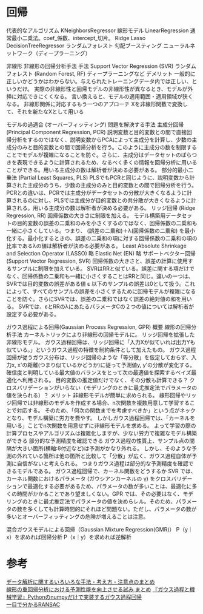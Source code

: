 # 回帰

代表的なアルゴリズム
    KNeighborsRegressor
    線形モデル
        LinearRegression 通常最小二乗法。coef_係数、intercept_切片。
        Ridge
        Lasso
    DecisionTreeRegressor
    ランダムフォレスト
    勾配ブースティング
    ニューラルネットワーク（ディープラーニング）

非線形
    非線形の回帰分析手法
        手法
            Support Vector Regression (SVR)
            ランダムフォレスト (Random Forest, RF)
            ディープラーニングなど
        デメリット
            一般的に正しいかどうかはわからない。与えられたトレーニングデータ内では正しい、というだけ。
            実際の非線形性と回帰モデルの非線形性が異なるとき、モデルが外挿に対応できにくくなる。
            言い換えると、モデルの適用範囲・適用領域が狭くなる。
    非線形関係に対応するもう一つのアプローチ
        Xを非線形関数で変換して、それを新たなXとして用いる

モデルの過適合 (オーバーフィッティング) 問題を解決する手法
    主成分回帰 (Principal Component Regression, PCR)
        説明変数と目的変数との間で直接回帰分析をするのではなく、説明変数からPCAによって主成分を計算し、少数の主成分のみと目的変数との間で回帰分析を行う。このように主成分の数を制限することでモデルが複雑になることを防ぐ。さらに、主成分はデータセットのばらつきを表現できるように計算されるため、なるべく多くの情報を回帰分析に用いることができる。用いる主成分の数は解析者が決める必要がある。
    部分的最小二乗法 (Partial Least Squares, PLS)
        PLSでもPCRと同じように、説明変数から計算された主成分のうち、少数の主成分のみと目的変数との間で回帰分析を行う。PCRとの違いは、PCRでは主成分がデータセットの分散が大きくなるように計算されるのに対し、PLSでは主成分が目的変数との共分散が大きくなるように計算される。用いる主成分の数は解析者が決める必要がある。
    リッジ回帰 (Ridge Regression, RR)
        回帰係数の大きさに制限を加える。
        モデル構築用データセットの目的変数の誤差の二乗和のみを小さくするのではなく、回帰係数の二乗和も一緒に小さくしている。つまり、
        (誤差の二乗和)＋λ(回帰係数の二乗和)
        を最小化する。最小化するときの、誤差の二乗和の項に対する回帰係数の二乗和の項の比率であるλの値は解析者が決める必要がある。
    Least Absolute Shrinkage and Selection Operator (LASSO)
        略
    Elastic Net (EN)
        略
    サポートベクター回帰 (Support Vector Regression, SVR)
        回帰係数の大きさと、誤差の計算に使用するサンプルに制限を加えている。
        SVRはRRと似ている。誤差に関する項だけでなく、回帰係数の二乗和も一緒に小さくすることはRRと同じ。違いの一つは、SVRでは目的変数の誤差がある値 ε 以下のサンプルの誤差は0として扱う。これによって、すべてのサンプルの誤差を小さくするために回帰モデルが複雑になることを防ぐ。さらにSVRでは、誤差の二乗和ではなく誤差の絶対値の和を用いる。
        SVRでは、εとRRのλにあたるパラメータCの２つの値については解析者が設定する必要がある。

ガウス過程による回帰(Gaussian Process Regression, GPR)
    概要
        線形の回帰分析手法
        カーネルトリックにより非線形の回帰モデルに。
        リッジ回帰を拡張した非線形モデル。
        ガウス過程回帰は、リッジ回帰に「入力Xが似ていれば出力Yも似ている。」というガウス過程の特徴を制約条件として加えたもの。
        ガウス過程回帰が従うガウス分布は、リッジ回帰のような「等分散」を仮定しておらず、入力x, x'の距離(つまり似ているかどうか)に従って予測値y, y'の分散が変化する。
        確信度と判明している最大値のバランスをとって次の最適値を探索するベイズ最適化へ利用される。
        目的変数の推定値だけでなく、その分散も計算できる？
        クロスバリデーションがいらない（モデリングのときに最尤推定法でパラメータの値を決られる）？
    メリット
        非線形モデルが簡単に求められる。
            線形回帰やリッジ回帰では非線形のモデルを作成する場合、n次関数を複数用意して学習することで対応する。
            そのため、「何次の関数までを考慮すべきか」という点がネックとなり、モデル構築に労力を費やす。
            しかしガウス過程回帰では、「カーネルを用いる」ことでn次関数を用意せずに非線形モデルを求める。
            よって学習の際の計算プロセスやアルゴリズムは複雑化しますが、少ない労力で複雑なモデル構築ができる
        部分的な予測精度を確認できる
            ガウス過程の性質上、サンプル点の間隔が大きい箇所(横軸:8付近など)は予測がかなり外れる。
            しかし、そのような予測の外れている箇所は他の箇所と比較して「分散」が広く、ガウス過程自体が予測に自信がないと考えられる。
            つまりガウス過程は部分的な予測精度を確認できるモデルである。
    ガウス過程回帰で、カーネル関数をどうするか
        SVR では、カーネル関数におけるパラメータ (ガウシアンカーネルの γ) をクロスバリデーションで最適化する必要があるため、パラメータの数が多いことは、最適化に多くの時間がかかることであり望ましくない。GPR では、その必要はなく、モデリングのときに最尤推定法でパラメータの値を決めらレル。そのため、パラメータの数を多くしても計算時間的にそれほど問題ない。ただし、パラメータの数が多いとオーバーフィッティングの危険が増えることは注意。

混合ガウスモデルによる回帰（Gaussian Mixture Regression(GMR)）
    P（y｜x）を求めれば回帰分析
    P（x｜y）を求めれば逆解析


# 参考
[データ解析に関するいろいろな手法・考え方・注意点のまとめ](https://datachemeng.com/summarydataanalysis/)  
[線形の重回帰分析における予測性能を向上させる試み まとめ](http://univprof.com/archives/16-06-08-3768097.html)
[『ガウス過程と機械学習』Pythonのnumpyだけで実装するガウス過程回帰](https://qiita.com/ogi-iii/items/cf16e13ec09340016121)  
[一目で分かるRANSAC](https://qiita.com/kazetof/items/b3439d9258cc85ddf66b)
